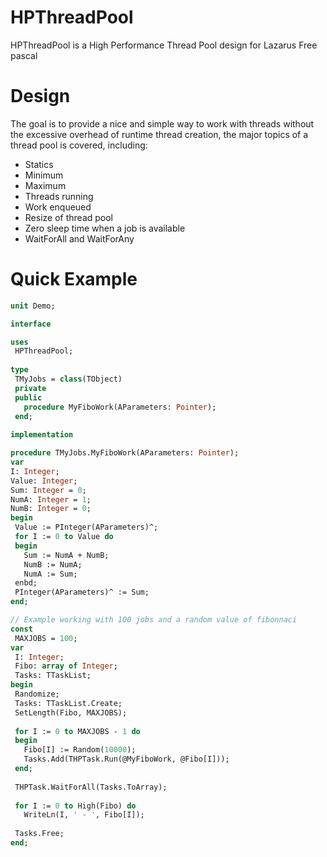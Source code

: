 # HPThreadPool

HPThreadPool is a High Performance Thread Pool design for Lazarus Free pascal

# Design

The goal is to provide a nice and simple way to work with threads without the excessive overhead of runtime thread creation, the major topics of a thread pool is covered, including: 
 
  - Statics
   - Minimum 
   - Maximum 
   - Threads running
   - Work enqueued
  - Resize of thread pool
  - Zero sleep time when a job is available
  - WaitForAll and WaitForAny
  
 # Quick Example
 
 ```Pascal
unit Demo;

interface

uses
  HPThreadPool;
  
type
  TMyJobs = class(TObject)
  private
  public
    procedure MyFiboWork(AParameters: Pointer);
  end;
  
implementation

procedure TMyJobs.MyFiboWork(AParameters: Pointer);
var
 I: Integer;
 Value: Integer; 
 Sum: Integer = 0;
 NumA: Integer = 1;
 NumB: Integer = 0;
begin
  Value := PInteger(AParameters)^;
  for I := 0 to Value do
  begin
    Sum := NumA + NumB;
    NumB := NumA;
    NumA := Sum;
  enbd;
  PInteger(AParameters)^ := Sum;
end;
 
// Example working with 100 jobs and a random value of fibonnaci
const
  MAXJOBS = 100;
var
  I: Integer;
  Fibo: array of Integer;  
  Tasks: TTaskList;
begin
  Randomize;
  Tasks: TTaskList.Create;
  SetLength(Fibo, MAXJOBS);
  
  for I := 0 to MAXJOBS - 1 do
  begin
    Fibo[I] := Random(10000);
    Tasks.Add(THPTask.Run(@MyFiboWork, @Fibo[I]));
  end;
  
  THPTask.WaitForAll(Tasks.ToArray);
  
  for I := 0 to High(Fibo) do
    WriteLn(I, ' - ', Fibo[I]);
  
  Tasks.Free;
end;
